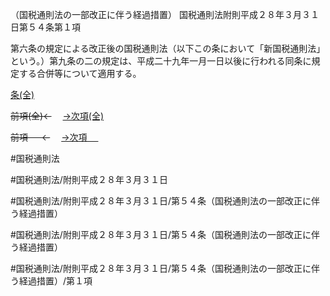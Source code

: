 （国税通則法の一部改正に伴う経過措置）
国税通則法附則平成２８年３月３１日第５４条第１項

第六条の規定による改正後の国税通則法（以下この条において「新国税通則法」という。）第九条の二の規定は、平成二十九年一月一日以後に行われる同条に規定する合併等について適用する。

[条(全)](国税通則法＿＿＿＿附則平成２８年３月３１日第５４条_.md)

~~前項(全)←~~　  [→次項(全)](国税通則法＿＿＿＿附則平成２８年３月３１日第５４条第２項_.md)

~~前項 　 ←~~　  [→次項 　 ](国税通則法＿＿＿＿附則平成２８年３月３１日第５４条第２項.md)



#国税通則法

#国税通則法/附則平成２８年３月３１日

#国税通則法/附則平成２８年３月３１日/第５４条（国税通則法の一部改正に伴う経過措置）

#国税通則法/附則平成２８年３月３１日/第５４条（国税通則法の一部改正に伴う経過措置）

#国税通則法/附則平成２８年３月３１日/第５４条（国税通則法の一部改正に伴う経過措置）/第１項

